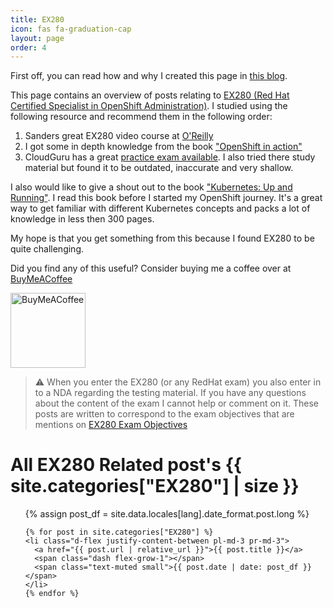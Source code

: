 ```yaml
---
title: EX280
icon: fas fa-graduation-cap
layout: page
order: 4
---
```


First off, you can read how and why I created this page in [this blog](/posts/creating-a-ex280-page/).

This page contains an overview of posts relating to [EX280 (Red Hat Certified Specialist in OpenShift Administration)](https://www.redhat.com/en/services/training/ex280-red-hat-certified-specialist-in-openshift-administration-exam?section=Overview). I studied using the following resource and recommend them in the following order:

1. Sanders great EX280 video course at [O'Reilly](https://learning.oreilly.com/videos/red-hat-openshift/9780137441938/)
2. I got some in depth knowledge from the book ["OpenShift in action"]()
3. CloudGuru has a great [practice exam available](https://acloudguru.com/hands-on-labs/ex280-practice-exam ). I also tried there study material but found it to be outdated, inaccurate and very shallow.

I also would like to give a shout out to the book ["Kubernetes: Up and Running"](https://learning.oreilly.com/library/view/kubernetes-up-and/9781492046523/). I read this book before I started my OpenShift journey. It's a great way to get familiar with different Kubernetes concepts and packs a lot of knowledge in less then 300 pages.

My hope is that you get something from this because I found EX280 to be quite challenging.

Did you find any of this useful? Consider buying me a coffee over at [BuyMeACoffee](https://www.buymeacoffee.com/cabenstein)

[<img src="https://cdn.buymeacoffee.com/buttons/v2/default-yellow.png" alt="BuyMeACoffee" width="120">](https://www.buymeacoffee.com/cabenstein)

> ⚠️ When you enter the EX280 (or any RedHat exam) you also enter in to a NDA regarding the testing material. If you have any questions about the content of the exam I cannot help or comment on it. These posts are written to correspond to the exam objectives that are mentions on [EX280 Exam Objectives](https://www.redhat.com/en/services/training/ex280-red-hat-certified-specialist-in-openshift-administration-exam?section=Objectives)

<div id="page-category">
  <h1 class="pl-lg-2">
    <i class="far fa-folder-open fa-fw text-muted"></i>
      All EX280 Related post's
    <span class="lead text-muted pl-2">{{ site.categories["EX280"] | size }}</span>
  </h1>

  <ul class="post-content pl-0">
    {% assign post_df = site.data.locales[lang].date_format.post.long %}

    {% for post in site.categories["EX280"] %}
    <li class="d-flex justify-content-between pl-md-3 pr-md-3">
      <a href="{{ post.url | relative_url }}">{{ post.title }}</a>
      <span class="dash flex-grow-1"></span>
      <span class="text-muted small">{{ post.date | date: post_df }}</span>
    </li>
    {% endfor %}
  </ul>
</div>
